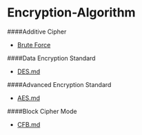 # Encryption-Algorithm
####Additive Cipher
* [Brute Force](https://github.com/wuzhiyi/Encryption-Algorithm/blob/master/Brute-Force-Additive-Cipher.c)</br>

####Data Encryption Standard
* [DES.md](https://github.com/wuzhiyi/Encryption-Algorithm/blob/master/DES.md)</br>

####Advanced Encryption Standard
* [AES.md](https://github.com/wuzhiyi/Encryption-Algorithm/blob/master/AES.md)</br>

####Block Cipher Mode
* [CFB.md]()</br>

